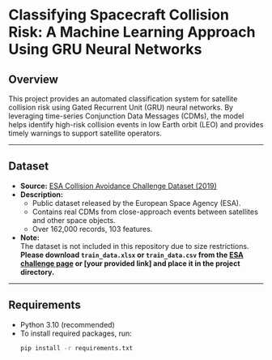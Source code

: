 # Classifying Spacecraft Collision Risk: A Machine Learning Approach Using GRU Neural Networks

## Overview

This project provides an automated classification system for satellite collision risk using Gated Recurrent Unit (GRU) neural networks. By leveraging time-series Conjunction Data Messages (CDMs), the model helps identify high-risk collision events in low Earth orbit (LEO) and provides timely warnings to support satellite operators.

---

## Dataset

- **Source:** [ESA Collision Avoidance Challenge Dataset (2019)](https://kelvins.esa.int/collision-avoidance-challenge/data/)
- **Description:**
  - Public dataset released by the European Space Agency (ESA).
  - Contains real CDMs from close-approach events between satellites and other space objects.
  - Over 162,000 records, 103 features.
- **Note:**  
  The dataset is not included in this repository due to size restrictions.  
  **Please download `train_data.xlsx` or `train_data.csv` from the [ESA challenge page](https://kelvins.esa.int/collision-avoidance-challenge/data/) or [your provided link] and place it in the project directory.**

---

## Requirements

- Python 3.10 (recommended)
- To install required packages, run:
  ```bash
  pip install -r requirements.txt

